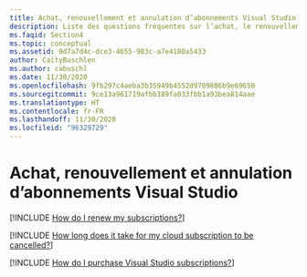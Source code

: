 ```yaml
---
title: Achat, renouvellement et annulation d’abonnements Visual Studio
description: Liste des questions fréquentes sur l’achat, le renouvellement et l’annulation d’abonnements Visual Studio
ms.faqid: Section4
ms.topic: conceptual
ms.assetid: 9d7a7d4c-dce3-4655-983c-a7e4180a5433
author: CaityBuschlen
ms.author: cabuschl
ms.date: 11/30/2020
ms.openlocfilehash: 9fb297c4aeba3b35949b4552d9709886b9e69650
ms.sourcegitcommit: 9ce13a961719afbb389fa033fbb1a93bea814aae
ms.translationtype: HT
ms.contentlocale: fr-FR
ms.lasthandoff: 11/30/2020
ms.locfileid: "96329729"
---
```

# <a name="purchasing-renewing-and-canceling-visual-studio-subscriptions"></a>Achat, renouvellement et annulation d’abonnements Visual Studio

[!INCLUDE [How do I renew my subscriptions?](includes/renew-subscriptions.md)]

[!INCLUDE [How long does it take for my cloud subscription to be cancelled?](includes/renewal-cancellation.md)]

[!INCLUDE [How do I purchase Visual Studio subscriptions?](includes/how-to-purchase.md)]
